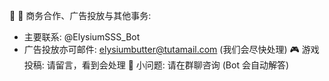 📢
🤝 商务合作、广告投放与其他事务:
   - 主要联系: @ElysiumSSS_Bot
   - 广告投放亦可邮件: elysiumbutter@tutamail.com
   (我们会尽快处理)
🎮 游戏投稿: 请留言，看到会处理
🤖 小问题: 请在群聊咨询 (Bot 会自动解答)

